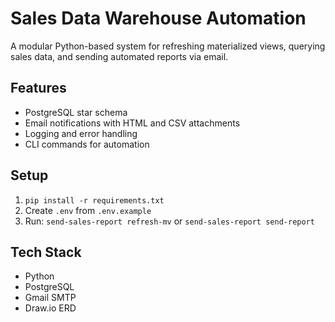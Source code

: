 # Sales Data Warehouse Automation

A modular Python-based system for refreshing materialized views, querying sales data, and sending automated reports via email.

## Features
- PostgreSQL star schema
- Email notifications with HTML and CSV attachments
- Logging and error handling
- CLI commands for automation

## Setup
1. `pip install -r requirements.txt`
2. Create `.env` from `.env.example`
3. Run: `send-sales-report refresh-mv` or `send-sales-report send-report`

## Tech Stack
- Python
- PostgreSQL
- Gmail SMTP
- Draw.io ERD